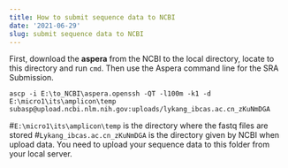 ```yaml
---
title: How to submit sequence data to NCBI
date: '2021-06-29'
slug: submit sequence data to NCBI
---
```


First, download the **aspera** from the NCBI to the local directory, locate to this directory and run `cmd`. Then use the Aspera command line for the SRA Submission.

```
ascp -i E:\to_NCBI\aspera.openssh -QT -l100m -k1 -d E:\micro1\its\amplicon\temp subasp@upload.ncbi.nlm.nih.gov:uploads/lykang_ibcas.ac.cn_zKuNmDGA
```
#`E:\micro1\its\amplicon\temp` is the directory where the fastq files are stored
#`Lykang_ibcas.ac.cn_zKuNmDGA` is the directory given by NCBI when upload data. You need to upload your sequence data to this folder from your local server.

